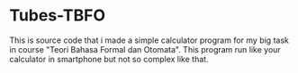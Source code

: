 # Tubes-TBFO
This is source code that i made a simple calculator program for my big task in course "Teori Bahasa Formal dan Otomata". This program run like your calculator in smartphone but not so complex like that.
